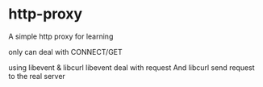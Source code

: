 # http-proxy
A simple http proxy for learning

only can deal with CONNECT/GET

using libevent & libcurl
libevent deal with request And libcurl send request to the real server
